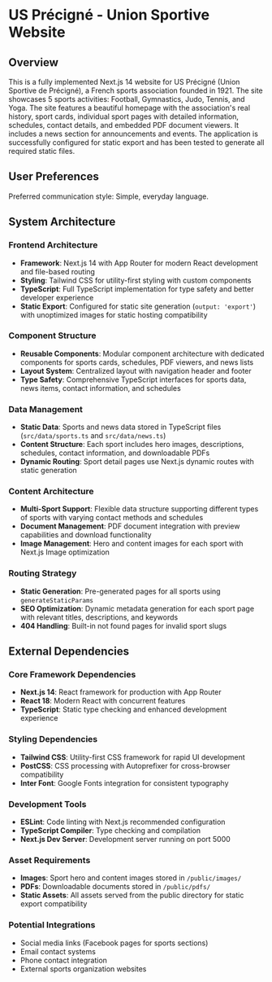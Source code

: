 # US Précigné - Union Sportive Website

## Overview

This is a fully implemented Next.js 14 website for US Précigné (Union Sportive de Précigné), a French sports association founded in 1921. The site showcases 5 sports activities: Football, Gymnastics, Judo, Tennis, and Yoga. The site features a beautiful homepage with the association's real history, sport cards, individual sport pages with detailed information, schedules, contact details, and embedded PDF document viewers. It includes a news section for announcements and events. The application is successfully configured for static export and has been tested to generate all required static files.

## User Preferences

Preferred communication style: Simple, everyday language.

## System Architecture

### Frontend Architecture
- **Framework**: Next.js 14 with App Router for modern React development and file-based routing
- **Styling**: Tailwind CSS for utility-first styling with custom components
- **TypeScript**: Full TypeScript implementation for type safety and better developer experience
- **Static Export**: Configured for static site generation (`output: 'export'`) with unoptimized images for static hosting compatibility

### Component Structure
- **Reusable Components**: Modular component architecture with dedicated components for sports cards, schedules, PDF viewers, and news lists
- **Layout System**: Centralized layout with navigation header and footer
- **Type Safety**: Comprehensive TypeScript interfaces for sports data, news items, contact information, and schedules

### Data Management
- **Static Data**: Sports and news data stored in TypeScript files (`src/data/sports.ts` and `src/data/news.ts`)
- **Content Structure**: Each sport includes hero images, descriptions, schedules, contact information, and downloadable PDFs
- **Dynamic Routing**: Sport detail pages use Next.js dynamic routes with static generation

### Content Architecture
- **Multi-Sport Support**: Flexible data structure supporting different types of sports with varying contact methods and schedules
- **Document Management**: PDF document integration with preview capabilities and download functionality
- **Image Management**: Hero and content images for each sport with Next.js Image optimization

### Routing Strategy
- **Static Generation**: Pre-generated pages for all sports using `generateStaticParams`
- **SEO Optimization**: Dynamic metadata generation for each sport page with relevant titles, descriptions, and keywords
- **404 Handling**: Built-in not found pages for invalid sport slugs

## External Dependencies

### Core Framework Dependencies
- **Next.js 14**: React framework for production with App Router
- **React 18**: Modern React with concurrent features
- **TypeScript**: Static type checking and enhanced development experience

### Styling Dependencies
- **Tailwind CSS**: Utility-first CSS framework for rapid UI development
- **PostCSS**: CSS processing with Autoprefixer for cross-browser compatibility
- **Inter Font**: Google Fonts integration for consistent typography

### Development Tools
- **ESLint**: Code linting with Next.js recommended configuration
- **TypeScript Compiler**: Type checking and compilation
- **Next.js Dev Server**: Development server running on port 5000

### Asset Requirements
- **Images**: Sport hero and content images stored in `/public/images/`
- **PDFs**: Downloadable documents stored in `/public/pdfs/`
- **Static Assets**: All assets served from the public directory for static export compatibility

### Potential Integrations
- Social media links (Facebook pages for sports sections)
- Email contact systems
- Phone contact integration
- External sports organization websites